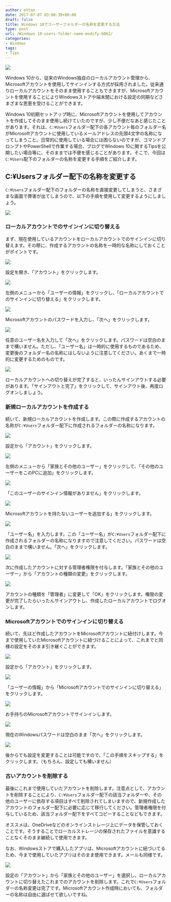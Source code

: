```yaml
---
author: ottan
date: 2017-07-07 03:00:39+00:00
draft: false
title: Windows 10でユーザーフォルダーの名称を変更する方法
type: post
url: /Windows 10-users-folder-name-modify-6062/
categories:
- Windows
tags:
- Tips
---
```


![](/uploads/2017/07/170707-595ef0f1b2b30.png)

Windows 10から、従来のWindows独自のローカルアカウント管理から、Microsoftアカウントを使用してサインインする方式が採用されました。従来通りローカルアカウントをそのまま使用することもできますが、Microsoftアカウントを使用することによりWindowsストアや端末間における設定の同期などさまざまな恩恵を受けることができます。

Windows 10初期セットアップ時に、Microsoftアカウントを使用してアカウントを作成してそのまま使用し続けていたのですが、少し不便だなあと感じたことがあります。それは、`C:¥Users`フォルダー配下の各アカウント毎のフォルダー名がMicrosoftアカウントに使用しているメールアドレスの先頭4文字の名称になってしまうこと。日常的に使用している場合には困らないのですが、コマンドプロンプトやPowerShellで作業する場合、ブログでWindows 10に関するTipsを公開したい場合等に、そのままでは不便を感じることがあります。そこで、今回は`C:¥Users`配下のフォルダーの名称を変更する手順をご紹介します。

## C:¥Usersフォルダー配下の名称を変更する

`C:¥Users`フォルダー配下のフォルダーの名称を直接変更してしまうと、さまざまな画面で弊害が出てしまうので、以下の手順を使用して変更するようにしましょう。

![](/uploads/2017/07/170707-595ef94d918a5.png)

### ローカルアカウントでのサインインに切り替える

まず、現在使用しているアカウントをローカルアカウントでのサインインに切り替えます。その際に、作成するアカウントの名称を一時的な名称にしておくことがポイントです。

![](/uploads/2017/07/170707-595ef24c4bc55.png)

設定を開き、「アカウント」をクリックします。

![](/uploads/2017/07/170707-595ef2556bc84.png)

左側のメニューから「ユーザーの情報」をクリックし、「ローカルアカウントでのサインインに切り替える」をクリックします。

![](/uploads/2017/07/170707-595ef25b3da7c.png)

Microsoftアカウントのパスワードを入力し、「次へ」をクリックします。

![](/uploads/2017/07/170707-595ef26806083.png)

任意のユーザー名を入力して「次へ」をクリックします。パスワードは空白のままで構いません。ただし、「ユーザー名」は一時的に使用するものであるため、変更後のフォルダー名の名称にはしないように注意してください。あくまで一時的に変更するためのものです。

![](/uploads/2017/07/170707-595ef26fc5b4c.png)

ローカルアカウントへの切り替えが完了すると、いったんサインアウトする必要があります。「サインアウトと完了」をクリックして、サインアウト後、再度ログオンしましょう。

### 新規ローカルアカウントを作成する

続いて、新規ローカルアカウントを作成します。この際に作成するアカウントの名称が`C:¥Users`フォルダー配下に作成されるフォルダーの名称になります。

![](/uploads/2017/07/170707-595ef27d873f9.png)

設定から「アカウント」をクリックします。

![](/uploads/2017/07/170707-595ef286a06c6.png)

左側のメニューから「家族とその他のユーザー」をクリックして、「その他のユーザーをこのPCに追加」をクリックします。

![](/uploads/2017/07/170707-595ef2917b58c.png)

「このユーザーのサインイン情報がありません」をクリックします。

![](/uploads/2017/07/170707-595ef29d2eb97.png)

Microsoftアカウントを持たないユーザーを追加する」をクリックします。

![](/uploads/2017/07/170707-595ef2a5e8c95.png)

「ユーザー名」を入力します。この「ユーザー名」が`C:¥Users`フォルダー配下に作成されるフォルダーの名称になりますので注意してください。パスワードは空白のままで構いません。「次へ」をクリックします。

![](/uploads/2017/07/170707-595ef2ae34e16.png)

次に作成したアカウントに対する管理者権限を付与します。「家族とその他のユーザー」から「アカウントの種類の変更」をクリックします。

![](/uploads/2017/07/170707-595ef2b4e3f33.png)

アカウントの種類を「管理者」に変更して「OK」をクリックします。権限の変更が完了したらいったんサインアウトし、作成したローカルアカウントでログオンします。

### Microsoftアカウントでのサインインに切り替える

続いて、先ほど作成したアカウントをMicrosoftアカウントに紐付けします。今まで使用していたMicrosoftアカウントに紐づけることによって、これまでと同様の設定をそのまま引き継ぐことができます。

![](/uploads/2017/07/170707-595ef2bd31053.png)

設定から「アカウント」をクリックします。

![](/uploads/2017/07/170707-595ef2c690ff0.png)

「ユーザーの情報」から「Microsoftアカウントでのサインインに切り替える」をクリックします。

![](/uploads/2017/07/170707-595ef2cdcb5e5.png)

お手持ちのMicrosoftアカウントでサインインします。

![](/uploads/2017/07/170707-595ef2d8e3d10.png)

現在のWindowsパスワードは空白のまま「次へ」をクリックします。

![](/uploads/2017/07/170707-595ef2e464e64.png)

後からでも設定を変更することは可能ですので、「この手順をスキップする」をクリックします。（もちろん、設定しても構いません）

### 古いアカウントを削除する

最後にこれまで使用していたアカウントを削除します。注意点として、アカウントを削除することにより、`C:¥Users`フォルダー配下の該当フォルダーや、その他のユーザーに依存する項目はすべて削除されてしまいますので、新規作成したアカウントのフォルダー配下に必要に応じて移行してください。管理者権限を付与しているため、該当フォルダー配下をすべてコピーすることなどもできます。

オススメは、OneDriveなどのオンラインストレージ上にデータを保管しておくことです。そうすることでローカルストレージの保存されたファイルを意識することなくそのまま継続して使用できます。

なお、Windowsストアで購入したアプリは、Microsoftアカウントに紐づいてるため、今まで使用していたアプリはそのまま使用できます。メールも同様です。

![](/uploads/2017/07/170707-595ef2ebcf202.png)

設定の「アカウント」から「家族とその他のユーザー」を選択し、ローカルアカウントに切り替えたこれまでのアカウントを削除します。これで`C:¥Users`フォルダーの名称変更は完了です。Microsoftアカウント作成時においても、フォルダーの名称は自由に選ばせて欲しいですね。
